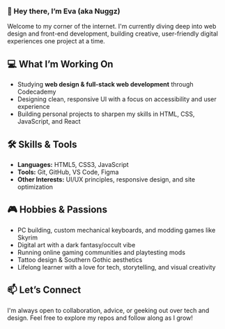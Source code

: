 ### 👋 Hey there, I’m Eva (aka Nuggz)

Welcome to my corner of the internet. I'm currently diving deep into web design and front-end development, building creative, user-friendly digital experiences one project at a time.

## 💻 What I’m Working On
- Studying **web design & full-stack web development** through Codecademy  
- Designing clean, responsive UI with a focus on accessibility and user experience  
- Building personal projects to sharpen my skills in HTML, CSS, JavaScript, and React  

## 🛠️ Skills & Tools
- **Languages:** HTML5, CSS3, JavaScript  
- **Tools:** Git, GitHub, VS Code, Figma  
- **Other Interests:** UI/UX principles, responsive design, and site optimization

## 🎮 Hobbies & Passions
- PC building, custom mechanical keyboards, and modding games like Skyrim  
- Digital art with a dark fantasy/occult vibe  
- Running online gaming communities and playtesting mods  
- Tattoo design & Southern Gothic aesthetics  
- Lifelong learner with a love for tech, storytelling, and visual creativity  

## 📫 Let’s Connect
I'm always open to collaboration, advice, or geeking out over tech and design. Feel free to explore my repos and follow along as I grow!



